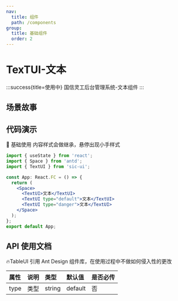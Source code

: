 ```yaml
---
nav:
  title: 组件
  path: /components
group:
  title: 基础组件
  order: 2
---
```


# TexTUI-文本

:::success{title=使用中}
国信灵工后台管理系统-文本组件
:::

## 场景故事

## 代码演示

💎 基础使用
内容样式会做继承，悬停出现小手样式

```jsx
import { useState } from 'react';
import { Space } from 'antd';
import { TextUI } from 'sic-ui';

const App: React.FC = () => {
  return (
    <Space>
      <TextUI>文本</TextUI>
      <TextUI type="default">文本</TextUI>
      <TextUI type="danger">文本</TextUI>
    </Space>
  );
};
export default App;
```

## API 使用文档

🔥TableUI 引用 Ant Design 组件库，在使用过程中不做如何侵入性的更改

<font size=1>

| 属性 | 说明 | 类型   | 默认值  | 是否必传 |
| :--- | :--- | :----- | :------ | :------- |
| type | 类型 | string | default | 否       |

</font>
